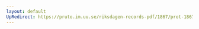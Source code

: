 ```yaml
---
layout: default
UpRedirect: https://pruto.im.uu.se/riksdagen-records-pdf/1867/prot-1867--ak--430/prot-1867--ak--430_004.pdf
---
```

